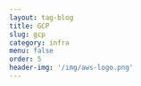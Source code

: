 ```yaml
---
layout: tag-blog
title: GCP
slug: gcp
category: infra
menu: false
order: 5
header-img: '/img/aws-logo.png'
---
```

